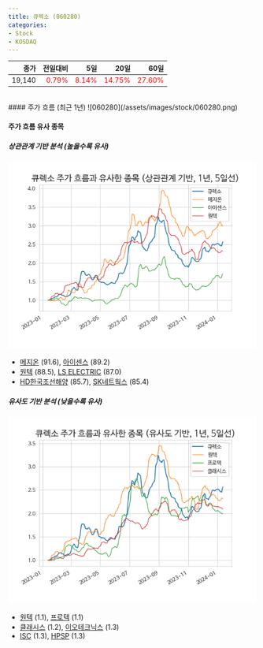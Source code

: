 ```yaml
---
title: 큐렉소 (060280)
categories:
- Stock
- KOSDAQ
---
```


|종가|전일대비|5일|20일|60일|
|---:|-------:|--:|---:|---:|
|19,140|<span style="color: red">0.79%</span>|<span style="color: red">8.14%</span>|<span style="color: red">14.75%</span>|<span style="color: red">27.60%</span>|

<!-- more -->
<br>
#### 주가 흐름 (최근 1년)
![060280](/assets/images/stock/060280.png)


#### 주가 흐름 유사 종목


##### 상관관계 기반 분석 (높을수록 유사)
![060280](/assets/images/stock/060280_corr.png)
- [메지온](/140410/) (91.6), [아이센스](/099190/) (89.2)
- [원텍](/336570/) (88.5), [LS ELECTRIC](/010120/) (87.0)
- [HD한국조선해양](/009540/) (85.7), [SK네트웍스](/001740/) (85.4)


##### 유사도 기반 분석 (낮을수록 유사)	
![060280](/assets/images/stock/060280_sim.png)
- [원텍](/336570/) (1.1), [프로텍](/053610/) (1.1)
- [클래시스](/214150/) (1.2), [이오테크닉스](/039030/) (1.3)
- [ISC](/095340/) (1.3), [HPSP](/403870/) (1.3)